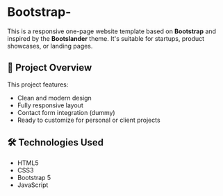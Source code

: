 # Bootstrap-

This is a responsive one-page website template based on **Bootstrap** and inspired by the **Bootslander** theme. It's suitable for startups, product showcases, or landing pages.

## 🚀 Project Overview

This project features:

- Clean and modern design
- Fully responsive layout
- Contact form integration (dummy)
- Ready to customize for personal or client projects

## 🛠 Technologies Used

- HTML5
- CSS3
- Bootstrap 5
- JavaScript

